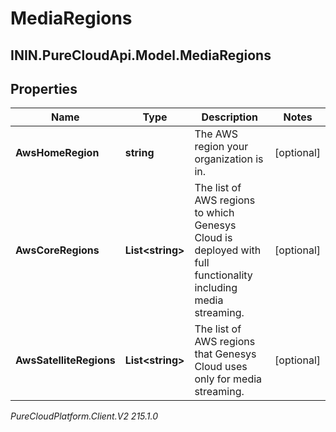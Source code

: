 # MediaRegions

## ININ.PureCloudApi.Model.MediaRegions

## Properties

|Name | Type | Description | Notes|
|------------ | ------------- | ------------- | -------------|
| **AwsHomeRegion** | **string** | The AWS region your organization is in. | [optional] |
| **AwsCoreRegions** | **List&lt;string&gt;** | The list of AWS regions to which Genesys Cloud is deployed with full functionality including media streaming. | [optional] |
| **AwsSatelliteRegions** | **List&lt;string&gt;** | The list of AWS regions that Genesys Cloud uses only for media streaming. | [optional] |



_PureCloudPlatform.Client.V2 215.1.0_
